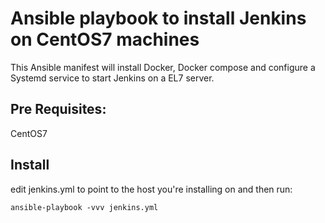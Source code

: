 # Ansible playbook to install Jenkins on CentOS7 machines

This Ansible manifest will install Docker, Docker compose and configure a Systemd service to start Jenkins on a EL7 server.

## Pre Requisites:

CentOS7

## Install

edit jenkins.yml to point to the host you're installing on and then run:

```ansible-playbook -vvv jenkins.yml```

